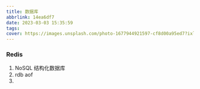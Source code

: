 ```yaml
---
title: 数据库
abbrlink: 14ea6df7
date: 2023-03-03 15:35:59
tags:
cover: https://images.unsplash.com/photo-1677944921597-cf8d00a95ed7?ixlib=rb-4.0.3&ixid=MnwxMjA3fDB8MHxwaG90by1wYWdlfHx8fGVufDB8fHx8&auto=format&fit=crop&w=687&q=80
---
```

### Redis
1. NoSQL 结构化数据库
2. rdb aof
3. 

